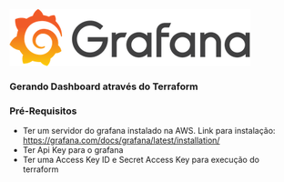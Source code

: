 

![Grafana](https://github.com/grafana/grafana/blob/main/docs/logo-horizontal.png)


### Gerando Dashboard através do Terraform

  ### Pré-Requisitos
  - Ter um servidor do grafana instalado na AWS. Link para instalação: <https://grafana.com/docs/grafana/latest/installation/>
  - Ter Api Key para o grafana
  - Ter uma Access Key ID e Secret Access Key para execução  do terraform
  

  
  




